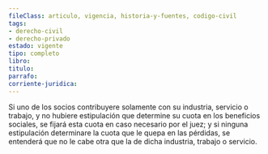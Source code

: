 ```yaml
---
fileClass: articulo, vigencia, historia-y-fuentes, codigo-civil
tags:
- derecho-civil
- derecho-privado
estado: vigente
tipo: completo
libro:
titulo:
parrafo:
corriente-juridica:
---
```

Si uno de los socios contribuyere solamente con su industria, servicio o trabajo, y no hubiere estipulación que determine su cuota en los beneficios sociales, se fijará esta cuota en caso necesario por el juez; y si ninguna estipulación determinare la cuota que le quepa en las pérdidas, se entenderá que no le cabe otra que la de dicha industria, trabajo o servicio.